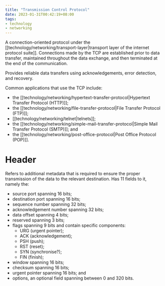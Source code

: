 ```yaml
---
title: "Transmission Control Protocol"
date: 2023-01-31T00:42:19+08:00
tags:
- technology
- networking
---
```


A connection-oriented protocol under the [[technology/networking/transport-layer|transport layer of the internet protocol suite]]. Connections made by the TCP are established prior to data transfer, maintained throughout the data exchange, and then terminated at the end of the communication.

Provides reliable data transfers using acknowledgements, error detection, and recovery.

Common applications that use the TCP include:
- the [[technology/networking/hypertext-transfer-protocol|Hypertext Transfer Protocol (HTTP)]];
- the [[technology/networking/file-transfer-protocol|File Transfer Protocol (FTP)]];
- [[technology/networking/telnet|telnets]];
- the [[technology/networking/simple-mail-transfer-protocol|Simple Mail Transfer Protocol (SMTP)]]; and
- the [[technology/networking/post-office-protocol|Post Office Protocol (POP)]].

# Header

Refers to additional metadata that is required to ensure the proper transmission of the data to the relevant destination. Has 11 fields to it, namely the:
- source port spanning 16 bits;
- destination port spanning 16 bits;
- sequence number spanning 32 bits;
- acknowledgement number spanning 32 bits;
- data offset spanning 4 bits;
- reserved spanning 3 bits;
- flags spanning 9 bits and contain specific components:
	- URG (urgent pointer);
	- ACK (acknowledgement);
	- PSH (push);
	- RST (reset);
	- SYN (synchronise?);
	- FIN (finish);
- window spanning 16 bits;
- checksum spanning 16 bits;
- urgent pointer spanning 16 bits; and
- options, an optional field spanning between 0 and 320 bits.